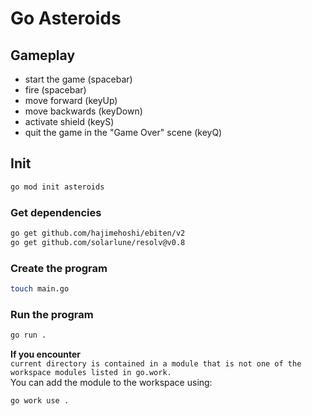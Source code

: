 # Go Asteroids

## Gameplay

- start the game (spacebar)
- fire (spacebar)
- move forward (keyUp)
- move backwards (keyDown)
- activate shield (keyS)
- quit the game in the "Game Over" scene (keyQ)

## Init

```sh
go mod init asteroids
```

### Get dependencies

```sh
go get github.com/hajimehoshi/ebiten/v2
go get github.com/solarlune/resolv@v0.8
```

### Create the program

```sh
touch main.go
```

### Run the program

```sh
go run .
```

**If you encounter**<br>
`current directory is contained in a module that is not one of the workspace modules listed in go.work.`<br>
You can add the module to the workspace using:

```sh
go work use .
```
